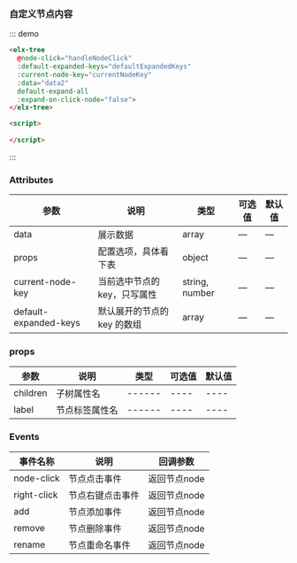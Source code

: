 <script>
  const data2 = [
    {
        "id": "paas_proc",
        "label": "程序",
        "children": [
            {
                "id": "paas_proc_2",
                "label": "流量经营哈哈哈哈哈哈",
                "children": [
                    {
                        "id": "paas_proc_21",
                        "label": "流量经营3u 互动呼呼呼呼",
                        "children": [
                            {
                                "id": "paas_proc_211",
                                "label": "流量经营31说为啥为啥为啥为啥为啥为啥",
                                "children": null
                            }
                        ]
                    }
                ]
            },
            {
                "id": "paas_proc_3",
                "label": "一经程序",
                "children": null
            },
            {
                "id": "paas_proc_4",
                "label": "话单统计",
                "children": null
            },
            {
                "id": "paas_proc_5",
                "label": "短彩信",
                "children": null
            },
            {
                "id": "paas_proc_6",
                "label": "营销活动",
                "children": null
            },
            {
                "id": "paas_proc_7",
                "label": "人均收入",
                "children": null
            },
            {
                "id": "paas_proc_tmp",
                "label": "临时文件夹",
                "children": null
            }
        ]
    }
  ];

  export default {
    methods: {
      handleNodeClick(data) {
        console.log(data);
        console.log("bggb");
      },
    },

    data() {
      return {
        data2: [],
        defaultExpandedKeys: ['paas_proc', 'paas_proc_6'],
        currentNodeKey: 'paas_proc'
      };
    },
    created: function(){
      var _self = this;
      _self.data2 = data2
    }
  };
</script>
<style>
.demo-tree .source{
  width:220px;
  height: 300px;
  overflow: auto;
}
</style>
### 自定义节点内容

::: demo 
```html
<elx-tree  
  @node-click="handleNodeClick" 
  :default-expanded-keys="defaultExpandedKeys" 
  :current-node-key="currentNodeKey"
  :data="data2"
  default-expand-all
  :expand-on-click-node="false">
</elx-tree>

<script>
  
</script>
```
:::

### Attributes
| 参数                    | 说明                                       | 类型                          | 可选值  | 默认值   |
| --------------------- | ---------------------------------------- | --------------------------- | ---- | ----- |
| data                  | 展示数据                                     | array                       | —    | —     |
| props                 | 配置选项，具体看下表                               | object                      | —    | —     |
| current-node-key      | 当前选中节点的 key，只写属性                         | string, number              | —    | —     |
| default-expanded-keys | 默认展开的节点的 key 的数组                         | array                       | —    | —     |


### props
| 参数       | 说明                | 类型     | 可选值  | 默认值  |
| -------- | ----------------- | ------ | ---- | ---- |
| children | 子树属性名 | ------ | ---- | ---- |
| label | 节点标签属性名 | ------ | ---- | ---- |

### Events
| 事件名称           | 说明             | 回调参数                                     |
| -------------- | -------------- | ---------------------------------------- |
| node-click | 节点点击事件 | 返回节点node |
| right-click | 节点右键点击事件 | 返回节点node |
| add | 节点添加事件 | 返回节点node |
| remove | 节点删除事件 | 返回节点node |
| rename | 节点重命名事件 | 返回节点node |
